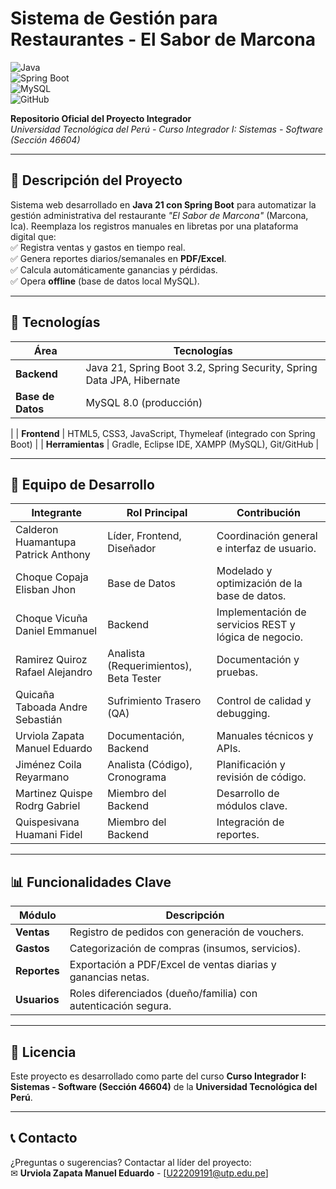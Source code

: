 # **Sistema de Gestión para Restaurantes - El Sabor de Marcona**  
![Java](https://img.shields.io/badge/Java-21-orange)  
![Spring Boot](https://img.shields.io/badge/Spring%20Boot-3.2-brightgreen)  
![MySQL](https://img.shields.io/badge/MySQL-8.0-blue)  
![GitHub](https://img.shields.io/badge/GitHub-Repo-lightgrey)  

**Repositorio Oficial del Proyecto Integrador**  
*Universidad Tecnológica del Perú - Curso Integrador I: Sistemas - Software (Sección 46604)*  

---

## **📌 Descripción del Proyecto**  
Sistema web desarrollado en **Java 21 con Spring Boot** para automatizar la gestión administrativa del restaurante *"El Sabor de Marcona"* (Marcona, Ica). Reemplaza los registros manuales en libretas por una plataforma digital que:  
✅ Registra ventas y gastos en tiempo real.  
✅ Genera reportes diarios/semanales en **PDF/Excel**.  
✅ Calcula automáticamente ganancias y pérdidas.  
✅ Opera **offline** (base de datos local MySQL).  

---

## **🚀 Tecnologías**  
| **Área**       | **Tecnologías**                                                                 |
|----------------|---------------------------------------------------------------------------------|
| **Backend**    | Java 21, Spring Boot 3.2, Spring Security, Spring Data JPA, Hibernate           |
| **Base de Datos** | MySQL 8.0 (producción)
|
| **Frontend**   | HTML5, CSS3, JavaScript, Thymeleaf (integrado con Spring Boot)                  |
| **Herramientas** | Gradle, Eclipse IDE, XAMPP (MySQL), Git/GitHub                                  |

---

## **👥 Equipo de Desarrollo**  
| **Integrante**               | **Rol Principal**                                  | **Contribución**                                      |
|------------------------------|----------------------------------------------------|-------------------------------------------------------|
| Calderon Huamantupa Patrick Anthony | Líder, Frontend, Diseñador            | Coordinación general e interfaz de usuario.           |
| Choque Copaja Elisban Jhon   | Base de Datos                                      | Modelado y optimización de la base de datos.          |
| Choque Vicuña Daniel Emmanuel| Backend                                            | Implementación de servicios REST y lógica de negocio. |
| Ramirez Quiroz Rafael Alejandro | Analista (Requerimientos), Beta Tester           | Documentación y pruebas.                              |
| Quicaña Taboada Andre Sebastián | Sufrimiento Trasero (QA)                      | Control de calidad y debugging.                       |
| Urviola Zapata Manuel Eduardo| Documentación, Backend                             | Manuales técnicos y APIs.                             |
| Jiménez Coila Reyarmano      | Analista (Código), Cronograma                      | Planificación y revisión de código.                   |
| Martinez Quispe Rodrg Gabriel| Miembro del Backend                                | Desarrollo de módulos clave.                          |
| Quispesivana Huamani Fidel  | Miembro del Backend                                | Integración de reportes.                              |


---

## **📊 Funcionalidades Clave**  
| **Módulo**       | **Descripción**                                                                 |
|------------------|---------------------------------------------------------------------------------|
| **Ventas**       | Registro de pedidos con generación de vouchers.                                 |
| **Gastos**       | Categorización de compras (insumos, servicios).                                |
| **Reportes**     | Exportación a PDF/Excel de ventas diarias y ganancias netas.                   |
| **Usuarios**     | Roles diferenciados (dueño/familia) con autenticación segura.                  |

---

## **📜 Licencia**  
Este proyecto es desarrollado como parte del curso **Curso Integrador I: Sistemas - Software (Sección 46604)** de la **Universidad Tecnológica del Perú**.  

---

## **📞 Contacto**  
¿Preguntas o sugerencias? Contactar al líder del proyecto:  
✉ **Urviola Zapata Manuel Eduardo** - [U22209191@utp.edu.pe]  
